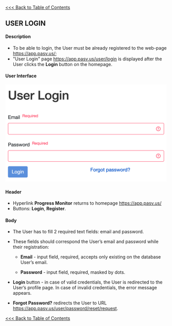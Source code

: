 [<<< Back to Table of Contents](index.md)
## USER LOGIN

#### Description

* To be able to login, the User must be already registered to the web-page https://app.pasv.us/;
* "User Login" page https://app.pasv.us/user/login is displayed after the User clicks the **Login** button on the homepage.

#### User Interface

![](img/login_form.png)

#### Header
* Hyperlink __Progress Monitor__ returns to homepage  https://app.pasv.us/
* Buttons: **Login**, **Register**.

#### Body
* The User has to fill 2 required text fields: email and password. 
 
* These fields should correspond the User’s email and password while their registration:

  * __Email__ - input field, required, accepts only existing on the database User’s email.

  * __Password__ - input field, required, masked by dots.

* __Login__ button - in case of valid credentials, the User is redirected to the User’s profile page. In case of invalid credentials, the error message appears.

*  __Forgot Password?__ redirects the User to URL https://app.pasv.us/user/password/reset/request. 

[<<< Back to Table of Contents](index.md)